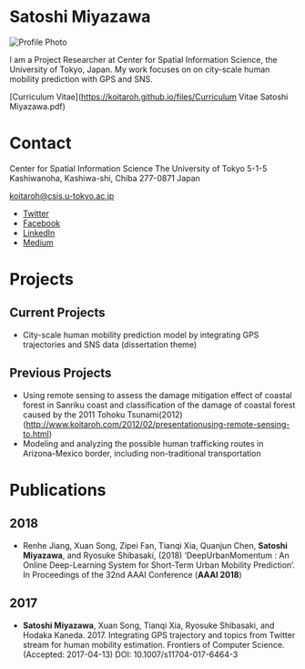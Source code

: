 # Satoshi Miyazawa

![Profile Photo](https://koitaroh.github.io/files/avatar9.png)

I am a Project Researcher at Center for Spatial Information Science, the University of Tokyo, Japan.
My work focuses on on city-scale human mobility prediction with GPS and SNS.

[Curriculum Vitae](https://koitaroh.github.io/files/Curriculum Vitae Satoshi Miyazawa.pdf)

# Contact
Center for Spatial Information Science
The University of Tokyo
5-1-5 Kashiwanoha, Kashiwa-shi, Chiba 277-0871 Japan

koitaroh@csis.u-tokyo.ac.jp

- [Twitter](https://twitter.com/koitaroh)
- [Facebook](https://www.facebook.com/koitaroh)
- [LinkedIn](https://www.linkedin.com/in/koitaroh/)
- [Medium](https://medium.com/@koitaroh)

# Projects

## Current Projects

- City-scale human mobility prediction model by integrating GPS trajectories and SNS data (dissertation theme)

## Previous Projects

- Using remote sensing to assess the damage mitigation effect of coastal forest in Sanriku coast and classification of the damage of coastal forest caused by the 2011 Tohoku Tsunami(2012)(http://www.koitaroh.com/2012/02/presentationusing-remote-sensing-to.html)
- Modeling and analyzing the possible human trafficking routes in Arizona-Mexico border, including non-traditional transportation


# Publications

## 2018

- Renhe Jiang, Xuan Song, Zipei Fan, Tianqi Xia, Quanjun Chen, **Satoshi Miyazawa**, and Ryosuke Shibasaki, (2018) ‘DeepUrbanMomentum : An Online Deep-Learning System for Short-Term Urban Mobility Prediction’. In Proceedings of the 32nd AAAI Conference (**AAAI 2018**)

## 2017

- **Satoshi Miyazawa**, Xuan Song, Tianqi Xia, Ryosuke Shibasaki, and Hodaka Kaneda. 2017. Integrating GPS trajectory and topics from Twitter stream for human mobility estimation. Frontiers of Computer Science. (Accepted: 2017-04-13) DOI: 10.1007/s11704-017-6464-3
